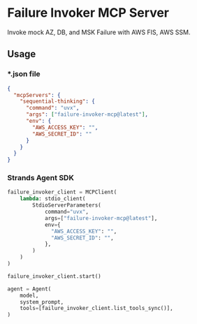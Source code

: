 # Failure Invoker MCP Server

Invoke mock AZ, DB, and MSK Failure with AWS FIS, AWS SSM.

## Usage

### *.json file

```json
{
  "mcpServers": {
    "sequential-thinking": {
      "command": "uvx",
      "args": ["failure-invoker-mcp@latest"],
      "env": {
        "AWS_ACCESS_KEY": "",
        "AWS_SECRET_ID": ""
      }
    }
  }
}
```

### Strands Agent SDK

```python
failure_invoker_client = MCPClient(
    lambda: stdio_client(
        StdioServerParameters(
            command="uvx",
            args=["failure-invoker-mcp@latest"],
            env={
              "AWS_ACCESS_KEY": "",
              "AWS_SECRET_ID": "",
            },
        )
    )
)

failure_invoker_client.start()

agent = Agent(
    model,
    system_prompt,
    tools=[failure_invoker_client.list_tools_sync()],
)
```
